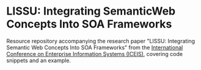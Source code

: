 # LISSU: Integrating SemanticWeb Concepts Into SOA Frameworks
Resource repository accompanying the research paper "LISSU: Integrating Semantic Web Concepts Into SOA Frameworks" from the [International Conference on Enterprise Information Systems (ICEIS)](http://www.iceis.org/), covering code snippets and an example.
